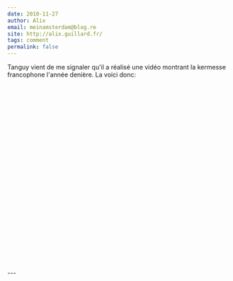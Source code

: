 ```yaml
---
date: 2010-11-27
author: Alix
email: meinamsterdam@blog.re
site: http://alix.guillard.fr/
tags: comment
permalink: false
---
```


<p>
Tanguy vient de me signaler qu'il a réalisé une vidéo montrant la kermesse francophone l'année denière. La voici donc:
<br/><br/>
<div class="flex flex-col items-center">
<object width="480" height="385"><param name="movie" value="http://www.youtube.com/v/Q4XB8tS4LYI?fs=1&amp;hl=en_US&amp;color1=0xe1600f&amp;color2=0xfebd01"></param><param name="allowFullScreen" value="true"></param><param name="allowscriptaccess" value="always"></param><embed src="http://www.youtube.com/v/Q4XB8tS4LYI?fs=1&amp;hl=en_US&amp;color1=0xe1600f&amp;color2=0xfebd01" type="application/x-shockwave-flash" allowscriptaccess="always" allowfullscreen="true" width="480" height="385"></embed></object> 
</div>
</p>
---